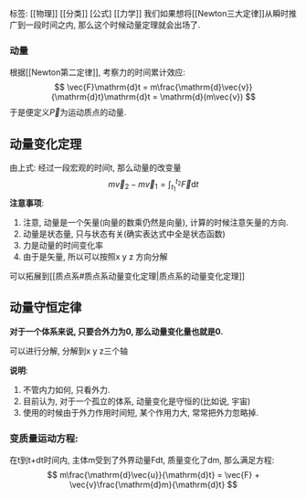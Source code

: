 标签: [[物理]] [[分类]] [公式] [[力学]]
我们如果想将[[Newton三大定律]]从瞬时推广到一段时间之内, 那么这个时候动量定理就会出场了. 

### 动量

根据[[Newton第二定律]], 考察力的时间累计效应: 
$$
\vec{F}\mathrm{d}t = m\frac{\mathrm{d}\vec{v}}{\mathrm{d}t}\mathrm{d}t = \mathrm{d}(m\vec{v})
$$
于是便定义$\vec{P}$为运动质点的动量. 

## 动量变化定理

由上式: 经过一段宏观的时间t, 那么动量的改变量
$$
m\vec{v}_{2} - m\vec{v}_{1} = \int_{t_{1}}^{t_{2}}\vec{F}\mathrm{d}t
$$
**注意事项**: 

1. 注意, 动量是一个矢量(向量的数乘仍然是向量), 计算的时候注意矢量的方向. 
2. 动量是状态量, 只与状态有关(确实表达式中全是状态函数)
3. 力是动量的时间变化率
4. 由于是矢量, 所以可以按照x y z 方向分解

可以拓展到[[质点系#质点系动量变化定理|质点系的动量变化定理]]

## 动量守恒定律

**对于一个体系来说, 只要合外力为0, 那么动量变化量也就是0.**

可以进行分解, 分解到x y z三个轴

**说明**: 
1. 不管内力如何, 只看外力. 
2. 目前认为, 对于一个孤立的体系, 动量变化是守恒的(比如说, 宇宙)
3. 使用的时候由于外力作用时间短, 某个作用力大, 常常把外力忽略掉. 

### 变质量运动方程: 

在t到t+dt时间内, 主体m受到了外界动量Fdt, 质量变化了dm, 那么满足方程: 
$$
m\frac{\mathrm{d}\vec{u}}{\mathrm{d}t} = \vec{F} + \vec{v}\frac{\mathrm{d}m}{\mathrm{d}t}
$$